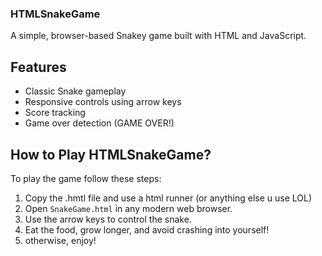 ### HTMLSnakeGame

A simple, browser-based Snakey game built with HTML and JavaScript.

## Features

- Classic Snake gameplay
- Responsive controls using arrow keys
- Score tracking
- Game over detection (GAME OVER!)

## How to Play HTMLSnakeGame?

To play the game follow these steps:

1. Copy the .hmtl file and use a html runner (or anything else u use LOL)
2. Open `SnakeGame.html` in any modern web browser.
3. Use the arrow keys to control the snake.
4. Eat the food, grow longer, and avoid crashing into yourself!
5. otherwise, enjoy!
